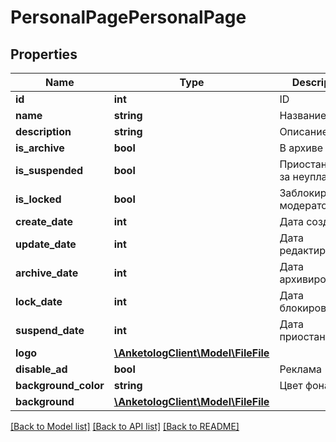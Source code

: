 # PersonalPagePersonalPage

## Properties
Name | Type | Description | Notes
------------ | ------------- | ------------- | -------------
**id** | **int** | ID | 
**name** | **string** | Название | 
**description** | **string** | Описание | 
**is_archive** | **bool** | В архиве | 
**is_suspended** | **bool** | Приостановлена за неуплату | 
**is_locked** | **bool** | Заблокирована модератором | 
**create_date** | **int** | Дата создания | 
**update_date** | **int** | Дата редактирования | [optional] 
**archive_date** | **int** | Дата архивирования | [optional] 
**lock_date** | **int** | Дата блокировки | [optional] 
**suspend_date** | **int** | Дата приостановки | [optional] 
**logo** | [**\AnketologClient\Model\FileFile**](FileFile.md) |  | [optional] 
**disable_ad** | **bool** | Реклама | 
**background_color** | **string** | Цвет фона | 
**background** | [**\AnketologClient\Model\FileFile**](FileFile.md) |  | 

[[Back to Model list]](../README.md#documentation-for-models) [[Back to API list]](../README.md#documentation-for-api-endpoints) [[Back to README]](../README.md)


